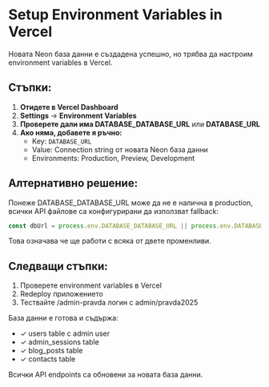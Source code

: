 # Setup Environment Variables in Vercel

Новата Neon база данни е създадена успешно, но трябва да настроим environment variables в Vercel.

## Стъпки:

1. **Отидете в Vercel Dashboard**
2. **Settings** → **Environment Variables**
3. **Проверете дали има DATABASE_DATABASE_URL** или **DATABASE_URL**
4. **Ако няма, добавете я ръчно:**
   - Key: `DATABASE_URL`
   - Value: Connection string от новата Neon база данни
   - Environments: Production, Preview, Development

## Алтернативно решение:

Понеже DATABASE_DATABASE_URL може да не е налична в production, всички API файлове са конфигурирани да използват fallback:

```javascript
const dbUrl = process.env.DATABASE_DATABASE_URL || process.env.DATABASE_URL;
```

Това означава че ще работи с всяка от двете променливи.

## Следващи стъпки:

1. Проверете environment variables в Vercel
2. Redeploy приложението
3. Тествайте /admin-pravda логин с admin/pravda2025

База данни е готова и съдържа:
- ✓ users table с admin user
- ✓ admin_sessions table  
- ✓ blog_posts table
- ✓ contacts table

Всички API endpoints са обновени за новата база данни.